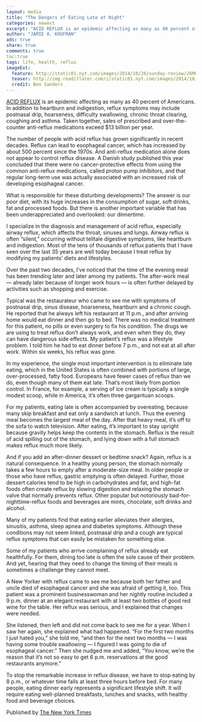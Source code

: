 ```yaml
---
layout: media
title: "The Dangers of Eating Late at Night"
categories: newest
excerpt: "ACID REFLUX is an epidemic affecting as many as 40 percent of Americans."
author: "JAMIE A. KOUFMAN"
ads: true
share: true
comments: true
toc:true
tags: life, health, reflux
imageExt:
  feature: http://static01.nyt.com/images/2014/10/26/sunday-review/26MEAL/26MEAL-master675.jpg
  teaser: http://img.readitlater.com/i/static01.nyt.com/images/2014/10/26/sunday-review/26MEAL/26MEAL-master675/RS/w426.jpg
  credit: Ben Sanders
---
```


[ACID REFLUX](http://health.nytimes.com/health/guides/disease/gastroesophageal-reflux-disease/overview.html?inline=nyt-classifier) is an epidemic affecting as many as 40 percent of Americans. In addition to heartburn and indigestion, reflux symptoms may include postnasal drip, hoarseness, difficulty swallowing, chronic throat clearing, coughing and asthma. Taken together, sales of prescribed and over-the-counter anti-reflux medications exceed $13 billion per year.

The number of people with acid reflux has grown significantly in recent decades. Reflux can lead to esophageal cancer, which has increased by about 500 percent since the 1970s. And anti-reflux medication alone does not appear to control reflux disease. A Danish study published this year concluded that there were no cancer-protective effects from using the common anti-reflux medications, called proton pump inhibitors, and that regular long-term use was actually associated with an increased risk of developing esophageal cancer.

What is responsible for these disturbing developments? The answer is our poor diet, with its huge increases in the consumption of sugar, soft drinks, fat and processed foods. But there is another important variable that has been underappreciated and overlooked: our dinnertime.

I specialize in the diagnosis and management of acid reflux, especially airway reflux, which affects the throat, sinuses and lungs. Airway reflux is often “silent,” occurring without telltale digestive symptoms, like heartburn and indigestion. Most of the tens of thousands of reflux patients that I have seen over the last 35 years are well today because I treat reflux by modifying my patients’ diets and lifestyles.

Over the past two decades, I’ve noticed that the time of the evening meal has been trending later and later among my patients. The after-work meal — already later because of longer work hours — is often further delayed by activities such as shopping and exercise.

Typical was the restaurateur who came to see me with symptoms of postnasal drip, sinus disease, hoarseness, heartburn and a chronic cough. He reported that he always left his restaurant at 11 p.m., and after arriving home would eat dinner and then go to bed. There was no medical treatment for this patient, no pills or even surgery to fix his condition. The drugs we are using to treat reflux don’t always work, and even when they do, they can have dangerous side effects. My patient’s reflux was a lifestyle problem. I told him he had to eat dinner before 7 p.m., and not eat at all after work. Within six weeks, his reflux was gone.

In my experience, the single most important intervention is to eliminate late eating, which in the United States is often combined with portions of large, over-processed, fatty food. Europeans have fewer cases of reflux than we do, even though many of them eat late. That’s most likely from portion control. In France, for example, a serving of ice cream is typically a single modest scoop, while in America, it’s often three gargantuan scoops.

For my patients, eating late is often accompanied by overeating, because many skip breakfast and eat only a sandwich at lunch. Thus the evening meal becomes the largest meal of the day. After that heavy meal, it’s off to the sofa to watch television. After eating, it’s important to stay upright because gravity helps keep the contents in the stomach. Reflux is the result of acid spilling out of the stomach, and lying down with a full stomach makes reflux much more likely.

And if you add an after-dinner dessert or bedtime snack? Again, reflux is a natural consequence. In a healthy young person, the stomach normally takes a few hours to empty after a moderate-size meal. In older people or those who have reflux, gastric emptying is often delayed. Further, those dessert calories tend to be high in carbohydrates and fat, and high-fat foods often create reflux by slowing digestion and relaxing the stomach valve that normally prevents reflux. Other popular but notoriously bad-for-nighttime-reflux foods and beverages are mints, chocolate, soft drinks and alcohol.

Many of my patients find that eating earlier alleviates their allergies, sinusitis, asthma, sleep apnea and diabetes symptoms. Although these conditions may not seem linked, postnasal drip and a cough are typical reflux symptoms that can easily be mistaken for something else.

Some of my patients who arrive complaining of reflux already eat healthfully. For them, dining too late is often the sole cause of their problem. And yet, hearing that they need to change the timing of their meals is sometimes a challenge they cannot meet.

A New Yorker with reflux came to see me because both her father and uncle died of esophageal cancer and she was afraid of getting it, too. This patient was a prominent businesswoman and her nightly routine included a 9 p.m. dinner at an elegant restaurant with at least two bottles of good red wine for the table. Her reflux was serious, and I explained that changes were needed.

She listened, then left and did not come back to see me for a year. When I saw her again, she explained what had happened. “For the first two months I just hated you,” she told me, “and then for the next two months — I was having some trouble swallowing — I figured I was going to die of esophageal cancer.” Then she nudged me and added, “You know, we’re the reason that it’s not so easy to get 6 p.m. reservations at the good restaurants anymore.”

To stop the remarkable increase in reflux disease, we have to stop eating by 8 p.m., or whatever time falls at least three hours before bed. For many people, eating dinner early represents a significant lifestyle shift. It will require eating well-planned breakfasts, lunches and snacks, with healthy food and beverage choices.

Published by [The New York Times](http://www.nytimes.com/2014/10/26/opinion/sunday/the-dangers-of-eating-late-at-night.htm)
